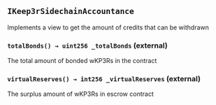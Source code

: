## `IKeep3rSidechainAccountance`

Implements a view to get the amount of credits that can be withdrawn




### `totalBonds() → uint256 _totalBonds` (external)

The total amount of bonded wKP3Rs in the contract




### `virtualReserves() → int256 _virtualReserves` (external)

The surplus amount of wKP3Rs in escrow contract







